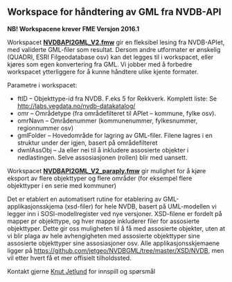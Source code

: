 ## Workspace for håndtering av GML fra NVDB-API

**NB! Workspacene krever FME Versjon 2016.1**

Workspacet **[NVDBAPI2GML_V2.fmw](https://github.com/jetgeo/NVDBGML/blob/master/FME/NVDBAPI2GML_V2.fmw)** gir en fleksibel lesing fra NVDB-APIet, med validerte GML-filer som resultat. Dersom andre utformater er ønskelig (QUADRI, ESRI Filgeodatabase osv) kan det legges til i workspacet, eller kjøres som egen konvertering fra GML. Vi jobber med å forbedre workspacet ytterliggere for å kunne håndtere ulike kjente formater. 

Parametre i workspacet:
* ftID – Objekttype-id fra NVDB. F.eks 5 for Rekkverk. Komplett liste: Se http://labs.vegdata.no/nvdb-datakatalog/
* omr – Områdetype (fra områdefilteret til APIet – kommune, fylke osv).
* omrNavn – Områdenummer (kommunenummer, fylkesnummer, regionnummer osv)
* gmlFolder – Hovedområde for lagring av GML-filer. Filene lagres i en struktur under der igjen, basert på områdefilteret
* dwnlAssObj – Ja eller nei til å inkludere assosierte objekter i nedlastingen. Selve assosiasjonen (rollen) blir med uansett.

Workspacet **[NVDBAPI2GML_V2_paraply.fmw](https://github.com/jetgeo/NVDBGML/blob/master/FME/NVDBAPI2GML_V2_paraply.fmw)** gir mulighet for å kjøre eksport av flere objekttyper og flere områder (for eksempel flere objekttyper i en serie med kommuner) 

Det er etablert en automatisert rutine for etablering av GML-applikasjonsskjema (xsd-filer) for hele NVDB, basert på UML-modellen vi legger inn i SOSI-modellregister ved nye versjoner. XSD-filene er fordelt på mapper pr objekttype, og hver mappe inkluderer filer for assosierte objekttyper. Dette gir oss muligheten til å få med assosierte objekter, uten at vi blir plaga av hele avhengigheten med assosierte objekttyper sine assosierte objekttyper sine assosiasjoner osv. Alle applikasjonsskjemaene ligger på https://github.com/jetgeo/NVDBGML/tree/master/XSD/NVDB, men vil etter hvert få et mer offisielt tilholdssted. 

Kontakt gjerne [Knut Jetlund](mailto:knut.jetlund@vegvesen.no) for innspill og spørsmål
